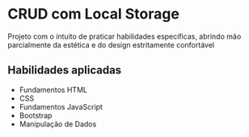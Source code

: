 # CRUD com Local Storage
Projeto com o intuito de praticar habilidades específicas, abrindo mão parcialmente da estética e do design estritamente confortável

## Habilidades aplicadas
- Fundamentos HTML
- CSS
- Fundamentos JavaScript
- Bootstrap
- Manipulação de Dados